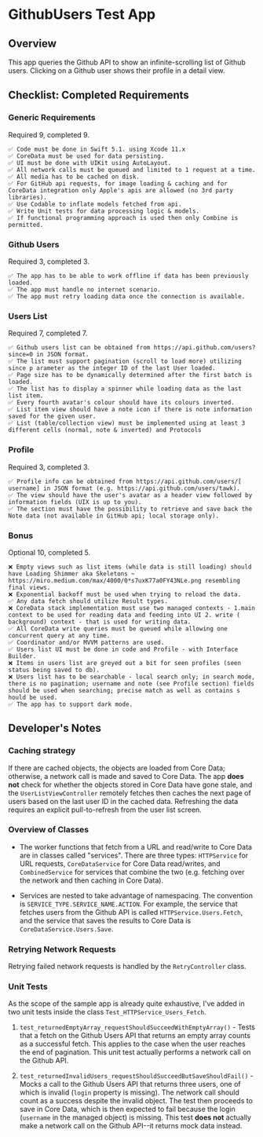 #  GithubUsers Test App

## Overview

This app queries the Github API to show an infinite-scrolling list of Github users. Clicking on a Github user shows their profile in a detail view.

## Checklist: Completed Requirements

### Generic Requirements

Required 9, completed 9.

	✅ Code must be done in Swift 5.1. using Xcode 11.x
	✅ CoreData​ must be used for data persisting.
	✅ UI must be done with ​UIKit​ using ​AutoLayout.
	✅ All ​network calls​ must be ​queued​ and limited to 1 request at a time.
	✅ All ​media​ has to be ​cached​ on disk.
	✅ For GitHub api requests, for image loading & caching and for CoreData integration only Apple's apis are allowed (no 3rd party libraries).
	✅ Use Codable to inflate models fetched from api.
	✅ Write Unit tests for data processing logic & models.
	✅ If functional programming approach is used then only ​Combine​ is permitted.

### Github Users

Required 3, completed 3.

	✅ The app has to be able to work offline if data has been previously loaded.
	✅ The app must handle ​no internet ​scenario.
	✅ The app must retry loading data once the connection is available.

### Users List

Required 7, completed 7.

	✅ Github users list can be obtained from ​https://api.github.com/users?since=0​ in JSON format.
	✅ The list must support pagination (​scroll to load more​) utilizing ​since p​ arameter as the integer ID of the last User loaded.
	✅ Page size​ has to be dynamically determined after the first batch is loaded.
	✅ The list has to display a spinner while loading data as the last list item.
	✅ Every fourth avatar's colour should have its colours inverted.
	✅ List item view should have a note icon if there is note information saved for the given user.
	✅ List (table/collection view) must be implemented using at least ​3 different cells (normal, note & inverted) and ​Protocols

### Profile

Required 3, completed 3.

	✅ Profile info can be obtained from ​https://api.github.com/users/[​username​] in JSON format (e.g. ​https://api.github.com/users/tawk​).
	✅ The view should have the user's avatar as a header view followed by information fields (UIX is up to you).
	✅ The section must have the possibility to retrieve and save back the ​Note​ data (not available in GitHub api; local storage only).

### Bonus

Optional 10, completed 5.

	❌ Empty views such as list items (while data is still loading) should have Loading Shimmer aka ​Skeletons​ ~ https://miro.medium.com/max/4000/0*s7uxK77a0FY43NLe.png​ ​resembling​ final views​.
	❌ Exponential backoff ​must be used​ ​when trying to reload the data.
	✅ Any data fetch should utilize ​Result types.​
	❌ CoreData stack implementation must use ​two managed contexts​ - 1.​main context​ to be used for reading data and feeding into UI 2. write (​background) context​ - that is used for writing data.
	✅ All CoreData ​write​ queries must be ​queued​ while allowing one concurrent query at any time.
	✅ Coordinator and/or MVVM patterns are used.
	✅ Users list UI must be done in code and Profile - with Interface Builder.
	❌ Items in users list are greyed out a bit for seen profiles (seen status being saved to db).
	❌ Users list has to be searchable - local search only; in ​search mode,​ there is no pagination; username and note (see Profile section) fields should be used when searching; precise match as well as ​contains s​ hould be used.
	✅ The app has to support ​dark mode​.

## Developer's Notes

### Caching strategy

If there are cached objects, the objects are loaded from Core Data; otherwise, a network call is made and saved to Core Data. The app **does not** check for whether the objects stored in Core Data have gone stale, and the `UserListViewController` remotely fetches then caches the next page of users based on the last user ID in the cached data. Refreshing the data requires an explicit pull-to-refresh from the user list screen.

### Overview of Classes

* The worker functions that fetch from a URL and read/write to Core Data are in classes called "services". There are three types: `HTTPService` for URL requests, `CoreDataService` for Core Data read/writes, and `CombinedService` for services that combine the two (e.g. fetching over the network and then caching in Core Data).

* Services are nested to take advantage of namespacing. The convention is `SERVICE_TYPE.SERVICE_NAME.ACTION`. For example, the service that fetches users from the Github API is called `HTTPService.Users.Fetch`, and the service that saves the results to Core Data is `CoreDataService.Users.Save`.

### Retrying Network Requests

Retrying failed network requests is handled by the `RetryController` class.

### Unit Tests

As the scope of the sample app is already quite exhaustive, I've added in two unit tests inside the class `Test_HTTPService_Users_Fetch`.

1. `test_returnedEmptyArray_requestShouldSucceedWithEmptyArray()` - Tests that a fetch on the Github Users API that returns an empty array counts as a successful fetch. This applies to the case when the user reaches the end of pagination. This unit test actually performs a network call on the Github API.

2. `test_returnedInvalidUsers_requestShouldSucceedButSaveShouldFail()` - Mocks a call to the Github Users API that returns three users, one of which is invalid (`login` property is missing). The network call should count as a success despite the invalid object. The test then proceeds to save in Core Data, which is then expected to fail because the login (`username` in the managed object) is missing. This test **does not** actually make a network call on the Github API--it returns mock data instead.
